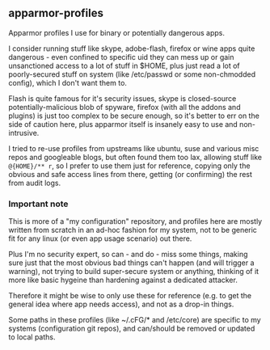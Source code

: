 apparmor-profiles
--------------------

Apparmor profiles I use for binary or potentially dangerous apps.

I consider running stuff like skype, adobe-flash, firefox or wine apps quite
dangerous - even confined to specific uid they can mess up or gain unsanctioned
access to a lot of stuff in $HOME, plus just read a lot of poorly-secured stuff
on system (like /etc/passwd or some non-chmodded config), which I don't want
them to.

Flash is quite famous for it's security issues, skype is closed-source
potentially-malicious blob of spyware, firefox (with all the addons and plugins)
is just too complex to be secure enough, so it's better to err on the side of
caution here, plus apparmor itself is insanely easy to use and non-intrusive.

I tried to re-use profiles from upstreams like ubuntu, suse and various misc
repos and googleable blogs, but often found them too lax, allowing stuff like
`@{HOME}/** r`, so I prefer to use them just for reference, copying only the
obvious and safe access lines from there, getting (or confirming) the rest from
audit logs.

### Important note

This is more of a "my configuration" repository, and profiles here are mostly
written from scratch in an ad-hoc fashion for my system, not to be generic fit
for any linux (or even app usage scenario) out there.

Plus I'm no security expert, so can - and do - miss some things, making sure
just that the most obvious bad things can't happen (and will trigger a warning),
not trying to build super-secure system or anything, thinking of it more like
basic hygeine than hardening against a dedicated attacker.

Therefore it might be wise to only use these for reference (e.g. to get the
general idea where app needs access), and not as a drop-in things.

Some paths in these profiles (like ~/.cFG/* and /etc/core) are specific to my
systems (configuration git repos), and can/should be removed or updated to local
paths.

